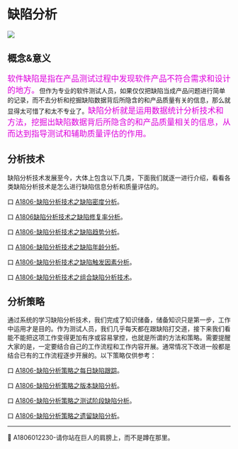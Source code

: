 
# 缺陷分析

![](https://shen89s.github.io/resFiles/r3/主页缺陷分析.png)

## 概念&意义

<font color="#dd00dd" size="4" face="楷体">软件缺陷是指在产品测试过程中发现软件产品不符合需求和设计的地方。</font>但作为专业的软件测试人员，如果仅仅把缺陷当成产品问题进行简单的记录，而不去分析和挖掘缺陷数据背后所隐含的和产品质量有关的信息，那么就显得太可惜了和太不专业了。<font color="#dd00dd" size="4" face="楷体">缺陷分析就是运用数据统计分析技术和方法，挖掘出缺陷数据背后所隐含的和产品质量相关的信息，从而达到指导测试和辅助质量评估的作用。</font>

## 分析技术

缺陷分析技术发展至今，大体上包含以下几类，下面我们就逐一进行介绍，看看各类缺陷分析技术是怎么进行缺陷信息分析和质量评估的。

<!--下面介绍缺陷分析技术，以及缺陷分析技术在产品质量评估方面的作用，并讨论如何将这些分析技术组合起来，从而能够对产品质量进行较为全面的评估。-->

口  [A1806-缺陷分析技术之缺陷密度分析](books/缺陷分析技术-缺陷密度分析.md)。

口  [A1806缺陷分析技术之缺陷修复率分析](books/缺陷分析技术-缺陷修复率分析.md)。

口  [A1806-缺陷分析技术之缺陷趋势分析](books/缺陷分析技术-缺陷趋势分析.md)。

口  [A1806-缺陷分析技术之缺陷年龄分析](books/缺陷分析技术-缺陷年龄分析.md)。

口  [A1806-缺陷分析技术之缺陷触发因素分析](books/缺陷分析技术-缺陷触发因素分析.md)。

口  [A1806-缺陷分析技术之组合缺陷分析技术](books/缺陷分析技术-组合缺陷分析技术.md)。


## 分析策略

通过系统的学习缺陷分析技术，我们完成了知识储备，储备知识只是第一步，工作中运用才是目的。作为测试人员，我们几乎每天都在跟缺陷打交道，接下来我们看能不能把这项工作变得更加有序或容易掌控，也就是所谓的方法和策略。需要提醒大家的是，一定要结合自己的工作流程和工作内容开展。通常情况下改进一般都是结合已有的工作流程逐步开展的。以下策略仅供参考：


口 [A1806-缺陷分析策略之每日缺陷跟踪](books/缺陷分析技术-缺陷分析策略-每日缺陷跟踪.md)。

口 [A1806-缺陷分析策略之版本缺陷分析](books/缺陷分析技术-缺陷分析策略-版本缺陷分析.md)。

口 [A1806-缺陷分析策略之测试阶段缺陷分析](books/缺陷分析技术-缺陷分析策略-阶段缺陷分析.md)。

口 [A1806-缺陷分析策略之遗留缺陷分析](books/缺陷分析技术-缺陷分析策略-遗留缺陷分析.md)。


* * *
:bell: A1806012230-请你站在巨人的肩膀上，而不是蹲在那里。
